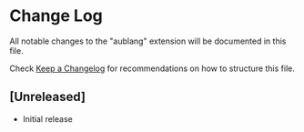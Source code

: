 # Change Log

All notable changes to the "aublang" extension will be documented in this file.

Check [Keep a Changelog](http://keepachangelog.com/) for recommendations on how to structure this file.

## [Unreleased]

- Initial release